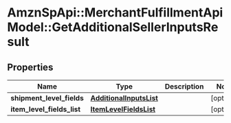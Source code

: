 # AmznSpApi::MerchantFulfillmentApiModel::GetAdditionalSellerInputsResult

## Properties
Name | Type | Description | Notes
------------ | ------------- | ------------- | -------------
**shipment_level_fields** | [**AdditionalInputsList**](AdditionalInputsList.md) |  | [optional] 
**item_level_fields_list** | [**ItemLevelFieldsList**](ItemLevelFieldsList.md) |  | [optional] 

